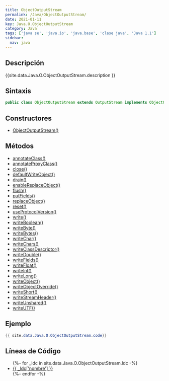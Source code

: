 ```yaml
---
title: ObjectOutputStream
permalink: /Java/ObjectOutputStream/
date: 2021-01-11
key: Java.O.ObjectOutputStream
category: Java
tags: ['java se', 'java.io', 'java.base', 'clase java', 'Java 1.1']
sidebar: 
  nav: java
---
```


## Descripción
{{site.data.Java.O.ObjectOutputStream.description }}

## Sintaxis
~~~java
public class ObjectOutputStream extends OutputStream implements ObjectOutput, ObjectStreamConstants
~~~

## Constructores
* [ObjectOutputStream()](/Java/ObjectOutputStream/ObjectOutputStream/)

## Métodos
* [annotateClass()](/Java/ObjectOutputStream/annotateClass)
* [annotateProxyClass()](/Java/ObjectOutputStream/annotateProxyClass)
* [close()](/Java/ObjectOutputStream/close)
* [defaultWriteObject()](/Java/ObjectOutputStream/defaultWriteObject)
* [drain()](/Java/ObjectOutputStream/drain)
* [enableReplaceObject()](/Java/ObjectOutputStream/enableReplaceObject)
* [flush()](/Java/ObjectOutputStream/flush)
* [putFields()](/Java/ObjectOutputStream/putFields)
* [replaceObject()](/Java/ObjectOutputStream/replaceObject)
* [reset()](/Java/ObjectOutputStream/reset)
* [useProtocolVersion()](/Java/ObjectOutputStream/useProtocolVersion)
* [write()](/Java/ObjectOutputStream/write)
* [writeBoolean()](/Java/ObjectOutputStream/writeBoolean)
* [writeByte()](/Java/ObjectOutputStream/writeByte)
* [writeBytes()](/Java/ObjectOutputStream/writeBytes)
* [writeChar()](/Java/ObjectOutputStream/writeChar)
* [writeChars()](/Java/ObjectOutputStream/writeChars)
* [writeClassDescriptor()](/Java/ObjectOutputStream/writeClassDescriptor)
* [writeDouble()](/Java/ObjectOutputStream/writeDouble)
* [writeFields()](/Java/ObjectOutputStream/writeFields)
* [writeFloat()](/Java/ObjectOutputStream/writeFloat)
* [writeInt()](/Java/ObjectOutputStream/writeInt)
* [writeLong()](/Java/ObjectOutputStream/writeLong)
* [writeObject()](/Java/ObjectOutputStream/writeObject)
* [writeObjectOverride()](/Java/ObjectOutputStream/writeObjectOverride)
* [writeShort()](/Java/ObjectOutputStream/writeShort)
* [writeStreamHeader()](/Java/ObjectOutputStream/writeStreamHeader)
* [writeUnshared()](/Java/ObjectOutputStream/writeUnshared)
* [writeUTF()](/Java/ObjectOutputStream/writeUTF)

## Ejemplo
~~~java
{{ site.data.Java.O.ObjectOutputStream.code}}
~~~

## Líneas de Código
<ul>
{%- for _ldc in site.data.Java.O.ObjectOutputStream.ldc -%}
   <li>
       <a href="{{_ldc['url'] }}">{{ _ldc['nombre'] }}</a>
   </li>
{%- endfor -%}
</ul>
